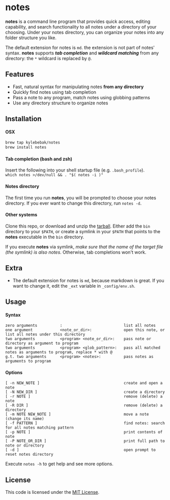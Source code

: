 notes
=====

**notes** is a command line program that provides quick access, editing capability, and search functionality to all notes under a directory of your choosing. Under your notes directory, you can organize your notes into any folder structure you like.

The default extension for notes is `md`. the extension is not part of notes' syntax. **notes** supports **_tab completion_** and **_wildcard matching_** from any directory: the `*` wildcard is replaced by `@`.


## Features

* Fast, natural syntax for manipulating notes **from any directory**
* Quickly find notes using tab completion
* Pass a note to any program, match notes using globbing patterns
* Use any directory structure to organize notes


## Installation

#### OSX
```sh
brew tap kylebebak/notes
brew install notes
```

#### Tab completion (bash and zsh)
Insert the following into your shell startup file (e.g. `.bash_profile`).  
`which notes >/dev/null && . "$( notes -i )"`

#### Notes directory
The first time you run **notes**, you will be prompted to choose your notes directory. If you ever want to change this directory, run `notes -d`.

#### Other systems

Clone this repo, or download and unzip the [tarball](https://github.com/kylebebak/notes/archive/1.0.0.tar.gz). Either add the `bin` directory to your `$PATH`, or create a symlink in your `$PATH` that points to the **notes** executable in the `bin` directory.

If you execute **notes** via symlink, *make sure that the name of the target file (the symlink) is also notes*. Otherwise, tab completions won't work.


## Extra

* The default extension for notes is `md`, because markdown is great. If you want to change it, edit the `_ext` variable in `_config/env.sh`.


## Usage

#### Syntax
```
zero arguments          :                           list all notes
one argument            <note_or_dir>:              open this note, or list all notes under this directory
two arguments           <program> <note_or_dir>:    pass note or directory as argument to program
two arguments           <program> <glob_pattern>:   pass all matched notes as arguments to program, replace * with @
g.t. two arguments      <program> <notes>:          pass notes as arguments to program
```

#### Options
```
[ -n NEW_NOTE ]                                     create and open a note
[ -N NEW_DIR ]                                      create a directory
[ -r NOTE ]                                         remove (delete) a note
[ -R DIR ]                                          remove (delete) a directory
[ -m NOTE NEW_NOTE ]                                move a note (change its name)
[ -f PATTERN ]                                      find notes: search for all notes matching pattern
[ -p NOTE ]                                         print contents of note
[ -P NOTE_OR_DIR ]                                  print full path to note or directory
[ -d ]                                              open prompt to reset notes directory                                  
```

Execute `notes -h` to get help and see more options.


## License
This code is licensed under the [MIT License](https://opensource.org/licenses/MIT).
